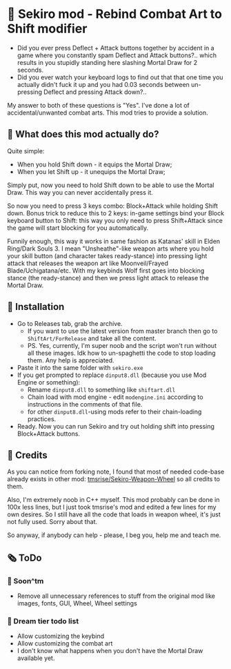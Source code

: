 # 💃 Sekiro mod - Rebind Combat Art to Shift modifier

* Did you ever press Deflect + Attack buttons together by accident in a game where you constantly spam Deflect and Attack buttons?.. which results in you stupidly standing here slashing Mortal Draw for 2 seconds.
* Did you ever watch your keyboard logs to find out that that one time you actually didn't fuck it up and you had 0.03 seconds between un-pressing Deflect and pressing Attack down?..

My answer to both of these questions is "Yes". I've done a lot of accidental/unwanted combat arts. This mod tries to provide a solution.

## 🤔 What does this mod actually do?

Quite simple:

* When you hold Shift down - it equips the Mortal Draw;
* When you let Shift up - it unequips the Mortal Draw;

Simply put, now you need to hold Shift down to be able to use the Mortal Draw. This way you can never accidentally press it.

So now you need to press 3 keys combo: Block+Attack while holding Shift down. Bonus trick to reduce this to 2 keys: in-game settings bind your Block keyboard button to Shift: this way you only need to press Shift+Attack since the game will start blocking for you automatically.

Funnily enough, this way it works in same fashion as Katanas' skill in Elden Ring/Dark Souls 3. I mean "Unsheathe"-like weapon arts where you hold your skill button (and character takes ready-stance) into pressing light attack that releases the weapon art like Moonveil/Frayed Blade/Uchigatana/etc. With my keybinds Wolf first goes into blocking stance (the ready-stance) and then we press light attack to release the Mortal Draw.

## 🔬 Installation

* Go to Releases tab, grab the archive.
    * If you want to use the latest version from master branch then go to `ShiftArt/ForRelease` and take all the content.
    * PS. Yes, currently, I'm super noob and the script won't run without all these images. Idk how to un-spaghetti the code to stop loading them. Any help is appreciated.
* Paste it into the same folder with `sekiro.exe`
* If you get prompted to replace `dinput8.dll` (because you use Mod Engine or something):
    * Rename `dinput8.dll` to something like `shiftart.dll`
    * Chain load with mod engine - edit `modengine.ini` according to instructions in the comments of that file.
    * for other `dinput8.dll`-using mods refer to their chain-loading practices.
* Ready. Now you can run Sekiro and try out holding shift into pressing Block+Attack buttons.

## 👐 Credits

As you can notice from forking note, I found that most of needed code-base already exists in other mod: [tmsrise/Sekiro-Weapon-Wheel](https://github.com/tmsrise/Sekiro-Weapon-Wheel) so all credits to them.

Also, I'm extremely noob in C++ myself. This mod probably can be done in 100x less lines, but I just took tmsrise's mod and edited a few lines for my own desires. So I still have all the code that loads in weapon wheel, it's just not fully used. Sorry about that.

So anyway, if anybody can help - please, I beg you, help me and teach me.

## 🗞️ ToDo

### 🧪 Soon^tm

* Remove all unnecessary references to stuff from the original mod like images, fonts, GUI, Wheel, Wheel settings

### 🌈 Dream tier todo list

* Allow customizing the keybind
* Allow customizing the combat art
* I don't know what happens when you don't have the Mortal Draw available yet.
